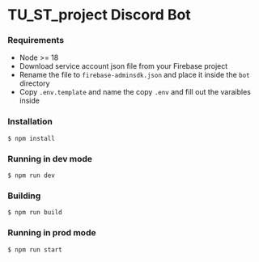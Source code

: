 # TU_ST_project Discord Bot

### Requirements

- Node >= 18
- Download service account json file from your Firebase project
- Rename the file to `firebase-adminsdk.json` and place it inside the `bot` directory
- Copy `.env.template` and name the copy `.env` and fill out the varaibles inside

### Installation

```$ npm install```

### Running in dev mode

```$ npm run dev```

### Building

```$ npm run build```

### Running in prod mode

```$ npm run start```